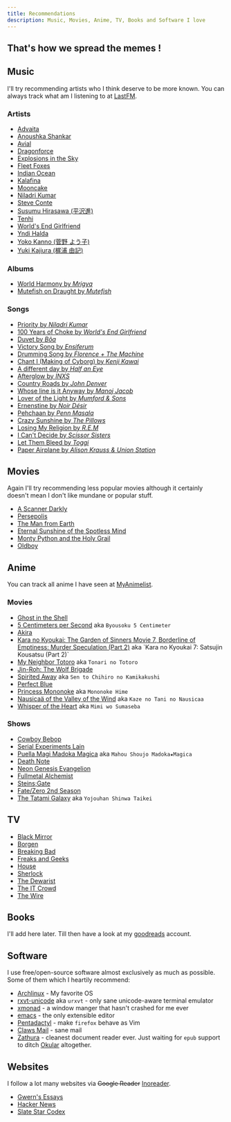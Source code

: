 ```yaml
---
title: Recommendations
description: Music, Movies, Anime, TV, Books and Software I love
---
```


## That's how we spread the memes <span data-icon="&#xe004;" aria-hidden="true" style="color:#005580"></span> !


Music
-----

I'll try recommending artists who I think deserve to be more known. You can always track what am I listening to at [LastFM](http://www.last.fm/user/rejuvyesh).

### Artists

-  [Advaita](https://en.wikipedia.org/wiki/Advaita_(band))
-  [Anoushka Shankar](http://en.wikipedia.org/wiki/Anoushka_Shankar)
-  [Avial](http://en.wikipedia.org/wiki/Avial_(band))
-  [Dragonforce](http://en.wikipedia.org/wiki/DragonForce)
-  [Explosions in the Sky](http://en.wikipedia.org/wiki/Explosions_in_the_Sky)
-  [Fleet Foxes](http://en.wikipedia.org/wiki/Fleet_Foxes)
-  [Indian Ocean](http://en.wikipedia.org/wiki/Indian_Ocean_(band))
-  [Kalafina](http://en.wikipedia.org/wiki/Kalafina)
-  [Mooncake](http://www.mooncakeband.com/)
-  [Niladri Kumar](https://en.wikipedia.org/wiki/Niladri_Kumar)
-  [Steve Conte](http://en.wikipedia.org/wiki/Steve_Conte)
-  [Susumu Hirasawa (平沢進)](http://en.wikipedia.org/wiki/Susumu_Hirasawa)
-  [Tenhi](http://en.wikipedia.org/wiki/Tenhi)
-  [World's End Girlfriend](https://en.wikipedia.org/wiki/World%27s_End_Girlfriend)
-  [Yndi Halda](https://en.wikipedia.org/wiki/Yndi_Halda)
-  [Yoko Kanno (菅野 よう子)](http://en.wikipedia.org/wiki/Yoko_Kanno)
-  [Yuki Kajiura (梶浦 由記)](http://en.wikipedia.org/wiki/Yuki_Kajiura)


### Albums

-  [World Harmony by _Mrigya_](http://www.mrigya.com/index.htm)
-  [Mutefish on Draught by _Mutefish_](http://www.mutefish.ie/)

### Songs

-  [Priority by _Niladri Kumar_](http://youtu.be/nB0CC5j-tfY)
-  [100 Years of Choke by _World's End Girlfriend_](http://youtu.be/KYBulfbBstc)
-  [Duvet by _Bôa_](http://www.youtube.com/watch?v=T0N5YblvT1c)
-  [Victory Song by _Ensiferum_](http://www.youtube.com/watch?v=fyvPe0uqjjY)
-  [Drumming Song by _Florence + The Machine_](http://youtu.be/TpLXQorSQe8)
-  [Chant I (Making of Cyborg) by _Kenji Kawai_](http://www.youtube.com/watch?v=D1u15C3zp50)
-  [A different day by _Half an Eye_](http://www.youtube.com/watch?v=FYGQb73SIXs)
-  [Afterglow by _INXS_](http://www.youtube.com/watch?v=OnTelUJrDhc)
-  [Country Roads by _John Denver_](http://www.youtube.com/watch?v=oN86d0CdgHQ)
-  [Whose line is it Anyway by _Manoj Jacob_](http://www.youtube.com/watch?v=q_gBhzPSTVA)
-  [Lover of the Light by _Mumford & Sons_](http://www.youtube.com/watch?v=nMJUbZrNnA8)
-  [Ernenstine by _Noir Désir_](http://www.youtube.com/watch?v=aBGZNjF3h_M)
-  [Pehchaan by _Penn Masala_](https://soundcloud.com/pennmasala/pehchaan?in=pennmasala/sets/pehchaan)
-  [Crazy Sunshine by _The Pillows_](http://www.youtube.com/watch?v=xzTRd3NoZ0A)
-  [Losing My Religion by _R.E.M_](http://www.youtube.com/watch?v=xwtdhWltSIg)
-  [I Can't Decide by _Scissor Sisters_](http://www.youtube.com/watch?v=OFKUnfwBPTU)
-  [Let Them Bleed by _Toggi_](http://youtu.be/1yWgiCPwbnk)
-  [Paper Airplane by _Alison Krauss & Union Station_](https://www.youtube.com/watch?v=2-0drZqMdR4)

Movies
------

Again I'll try recommending less popular movies although it certainly doesn't mean I don't like mundane or popular stuff.

-  [A Scanner Darkly](http://www.imdb.com/title/tt0405296/)
-  [Persepolis](http://www.imdb.com/title/tt0808417/)
-  [The Man from Earth](http://www.imdb.com/title/tt0756683/)
-  [Eternal Sunshine of the Spotless Mind](http://www.imdb.com/title/tt0338013/)
-  [Monty Python and the Holy Grail](http://www.imdb.com/title/tt0071853/)
-  [Oldboy](http://www.imdb.com/title/tt0364569/)

Anime
------

You can track all anime I have seen at [MyAnimelist](http://myanimelist.net/profile/rejuvyesh).

### Movies

- [Ghost in the Shell](http://myanimelist.net/anime/43/Ghost_in_the_Shell)
- [5 Centimeters per Second](http://myanimelist.net/anime/1689/Byousoku_5_Centimeter) aka `Byousoku 5 Centimeter`
- [Akira](http://myanimelist.net/anime/47/Akira)
- [Kara no Kyoukai: The Garden of Sinners Movie 7, Borderline of Emptiness: Murder Speculation (Part 2)](http://myanimelist.net/anime/5205/Kara_no_Kyoukai_7:_Satsujin_Kousatsu_(Part_2)) aka `Kara no Kyoukai 7: Satsujin Kousatsu (Part 2)`
- [My Neighbor Totoro](http://myanimelist.net/anime/523/Tonari_no_Totoro) aka `Tonari no Totoro`
- [Jin-Roh: The Wolf Brigade](http://myanimelist.net/anime/570/Jin-Roh:_The_Wolf_Brigade)
- [Spirited Away](http://myanimelist.net/anime/199/Sen_to_Chihiro_no_Kamikakushi) aka `Sen to Chihiro no Kamikakushi`
- [Perfect Blue](http://myanimelist.net/anime/437/Perfect_Blue)
- [Princess Mononoke](http://myanimelist.net/anime/164/Mononoke_Hime) aka `Mononoke Hime`
- [Nausicaä of the Valley of the Wind](http://myanimelist.net/anime/572/Kaze_no_Tani_no_Nausicaa) aka `Kaze no Tani no Nausicaa`
- [Whisper of the Heart](http://myanimelist.net/anime/585/Mimi_wo_Sumaseba) aka `Mimi wo Sumaseba`

### Shows

- [Cowboy Bebop](http://myanimelist.net/anime/1/Cowboy_Bebop)
- [Serial Experiments Lain](http://myanimelist.net/anime/339/Serial_Experiments_Lain)
- [Puella Magi Madoka Magica](http://myanimelist.net/anime/9756/Mahou_Shoujo_Madoka%E2%98%85Magica) aka `Mahou Shoujo Madoka★Magica`
- [Death Note](http://myanimelist.net/anime/1535/Death_Note)
- [Neon Genesis Evangelion](http://myanimelist.net/anime/30/Neon_Genesis_Evangelion)
- [Fullmetal Alchemist](http://myanimelist.net/anime/121/Fullmetal_Alchemist)
- [Steins;Gate](http://myanimelist.net/anime/9253/Steins;Gate)
- [Fate/Zero 2nd Season](http://myanimelist.net/anime/11741/Fate/Zero_2nd_Season)
- [The Tatami Galaxy](http://myanimelist.net/anime/7785/Yojouhan_Shinwa_Taikei) aka `Yojouhan Shinwa Taikei`


TV
---

- [Black Mirror](http://www.imdb.com/title/tt2085059/)
- [Borgen](http://www.imdb.com/title/tt1526318/)
- [Breaking Bad](http://www.imdb.com/title/tt0903747/)
- [Freaks and Geeks](http://www.imdb.com/title/tt0193676/)
- [House](http://www.imdb.com/title/tt0412142/)
- [Sherlock](http://www.imdb.com/title/tt1475582/)
- [The Dewarist](http://www.dewarsindia.com/the-dewarists/about-dewarists.aspx)
- [The IT Crowd](http://www.imdb.com/title/tt0487831/)
- [The Wire](http://www.imdb.com/title/tt0306414/)

Books
-----

I'll add here later. Till then have a look at my [goodreads](http://www.goodreads.com/rejuvyesh) account.


Software
--------

I use free/open-source software almost exclusively as much as possible. Some of them which I heartily recommend:

-  [Archlinux](https://www.archlinux.org/) - My favorite OS  <span data-icon="&#xe004;" aria-hidden="true" style="color:#005580"></span>
-  [rxvt-unicode](http://software.schmorp.de/pkg/rxvt-unicode.html) aka `urxvt` - only sane unicode-aware terminal emulator
-  [xmonad](http://xmonad.org/) - a window manger that hasn't crashed for me ever
-  [emacs](http://www.gnu.org/s/emacs) - the only extensible editor
-  [Pentadactyl](http://5digits.org/pentadactyl/) - make `firefox` behave as Vim
-  [Claws Mail](http://www.claws-mail.org/) - sane mail
-  [Zathura](http://pwmt.org/projects/zathura/) - cleanest document reader ever. Just waiting for `epub` support to ditch [Okular]() altogether.


Websites
--------

I follow a lot many websites via ~~Google Reader~~ [Inoreader](http://inoreader.com).

- [Gwern's Essays](http://www.gwern.net/)
- [Hacker News](http://news.ycombinator.com/)
- [Slate Star Codex](http://slatestarcodex.com/)
